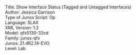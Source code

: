 Title: Show Interface Status (Tagged and Untagged Interfaces)\
Author: Jessica Garrison\
Type of Junos Script: Op\
Language: SLAX\
XML Version: 1.2\
Model: qfx5130-32cd\
Family: junos-qfx\
Junos: 21.4R2.14-EVO\
Level: Lab

